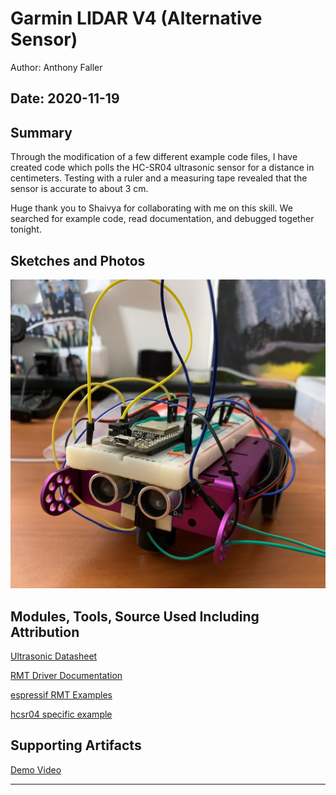 #  Garmin LIDAR V4 (Alternative Sensor)

Author: Anthony Faller

Date: 2020-11-19
-----

## Summary
Through the modification of a few different example code files, I have created code which polls the HC-SR04 ultrasonic sensor for a distance in centimeters. Testing with a ruler and a measuring tape revealed that the sensor is accurate to about 3 cm.

Huge thank you to Shaivya for collaborating with me on this skill. We searched for example code, read documentation, and debugged together tonight.

## Sketches and Photos
<center><img src="./images/alternate.jpg"/></center> 

## Modules, Tools, Source Used Including Attribution
[Ultrasonic Datasheet](https://cdn.sparkfun.com/assets/b/3/0/b/a/DGCH-RED_datasheet.pdf)

[RMT Driver Documentation](https://docs.espressif.com/projects/esp-idf/en/latest/esp32/api-reference/peripherals/rmt.html)

[espressif RMT Examples](https://github.com/espressif/esp-idf/tree/178b122c145c19e94ac896197a3a4a9d379cd618/examples/peripherals/rmt)

[hcsr04 specific example](https://github.com/petemadsen/esp32/blob/master/hc-sr04/main/hcsr04.c)

## Supporting Artifacts
[Demo Video](https://drive.google.com/file/d/1zZxAlT-NQHM5FEj1UhaNJhhwTei0k2rX/view?usp=sharing)


-----
